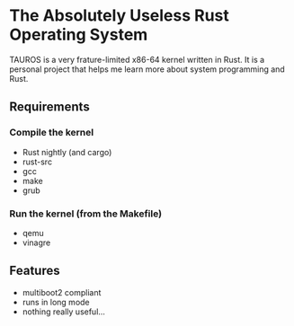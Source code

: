 # The Absolutely Useless Rust Operating System

TAUROS is a very frature-limited x86-64 kernel written in Rust.
It is a personal project that helps me learn more about system programming and Rust.

## Requirements

### Compile the kernel
- Rust nightly (and cargo)
- rust-src
- gcc
- make
- grub

### Run the kernel (from the Makefile)
- qemu
- vinagre

## Features
- multiboot2 compliant
- runs in long mode
- nothing really useful...